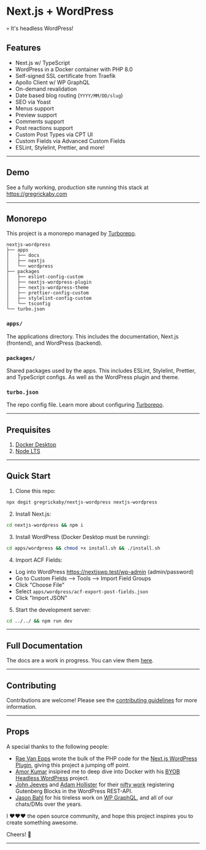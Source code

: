 # Next.js + WordPress <!-- omit in toc -->

💀 It's headless WordPress!

## Features <!-- omit in toc -->

- Next.js w/ TypeScript
- WordPress in a Docker container with PHP 8.0
- Self-signed SSL certificate from Traefik
- Apollo Client w/ WP GraphQL
- On-demand revalidation
- Date based blog routing (`YYYY/MM/DD/slug`)
- SEO via Yoast
- Menus support
- Preview support
- Comments support
- Post reactions support
- Custom Post Types via CPT UI
- Custom Fields via Advanced Custom Fields
- ESLint, Stylelint, Prettier, and more!

---

## Demo

See a fully working, production site running this stack at <https://gregrickaby.com>

---

## Monorepo

This project is a monorepo managed by [Turborepo](https://turborepo.org/).

```text
nextjs-wordpress
├── apps
│   ├── docs
│   ├── nextjs
│   └── wordpress
├── packages
│   ├── eslint-config-custom
│   ├── nextjs-wordpress-plugin
│   ├── nextjs-wordpress-theme
│   ├── prettier-config-custom
│   ├── stylelint-config-custom
│   └── tsconfig
└── turbo.json
```

### `apps/`

The applications directory. This includes the documentation, Next.js (frontend), and WordPress (backend).

### `packages/`

Shared packages used by the apps. This includes ESLint, Stylelint, Prettier, and TypeScript configs. As well as the WordPress plugin and theme.

### `turbo.json`

The repo config file. Learn more about configuring [Turborepo](https://turborepo.org/docs/configuration).

---

## Prequisites

1. [Docker Desktop](https://www.docker.com/products/docker-desktop/)
2. [Node LTS](https://nodejs.dev/)

---

## Quick Start

1. Clone this repo:

```bash
npx degit gregrickaby/nextjs-wordpress nextjs-wordpress
```

2. Install Next.js:

```bash
cd nextjs-wordpress && npm i
```

3. Install WordPress (Docker Desktop must be running):

```bash
cd apps/wordpress && chmod +x install.sh && ./install.sh
```

4. Import ACF Fields:

- Log into WordPress <https://nextjswp.test/wp-admin> (admin/password)
- Go to Custom Fields --> Tools --> Import Field Groups
- Click "Choose File"
- Select `apps/wordpress/acf-export-post-fields.json`
- Click "Import JSON"

5. Start the development server:

```bash
cd ../../ && npm run dev
```

---

## Full Documentation

The docs are a work in progress. You can view them [here](./apps/docs/index.md).

---

## Contributing

Contributions are welcome! Please see the [contributing guidelines](./CONTRIBUTING.md) for more information.

---

## Props

A special thanks to the following people:

- [Rae Van Epps](https://github.com/ravewebdev) wrote the bulk of the PHP code for the [Next.js WordPress Plugin](https://github.com/gregrickaby/nextjs-wordpress-plugin), giving this project a jumping off point.
- [Amor Kumar](https://github.com/itsamoreh) insipired me to deep dive into Docker with his [BYOB Headless WordPress](https://github.com/itsamoreh/byob-headless-wordpress) project.
- [John Jeeves](https://github.com/orgs/AEWP/people/john-jeeves-americaneagle) and [Adam Hollister](https://github.com/ahollister) for their [nifty work](https://github.com/gregrickaby/nextjs-wordpress-plugin/blob/main/inc/blocks.php) registering Gutenberg Blocks in the WordPress REST-API.
- [Jason Bahl](https://github.com/jasonbahl) for his tireless work on [WP GraphQL](https://github.com/jasonbahl/wp-graphql), and all of our chats/DMs over the years.

I ❤️❤️❤️ the open source community, and hope this project inspires you to create something awesome.

Cheers! 🍻

---
